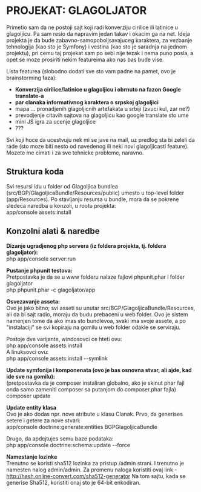 # PROJEKAT: GLAGOLJATOR

Primetio sam da ne postoji sajt koji radi konverziju cirilice ili latinice u glagoljicu. Pa sam resio da napravim jedan takav i okacim ga na net. Ideja projekta je da bude zabavno-samopoboljsavajuceg karaktera, za vezbanje tehnologija (kao sto je Symfony) i vestina (kao sto je saradnja na jednom projektu), pri cemu taj projekat sam po sebi nije tezak i nema puno posla, a opet se moze prosiriti nekim featureima ako nas bas bude vise.

Lista featurea (slobodno dodati sve sto vam padne na pamet, ovo je brainstorming faza):
- **Konverzija cirilice/latinice u glagoljicu i obrnuto na fazon Google translate-a**
- **par clanaka informativnog karaktera o srpskoj glagoljici**
- mapa ... pronadjenih glagoljicnih artefakata u srbiji (zvuci kul, zar ne?)
- prevodjenje citavih sajtova na glagoljicu kao google translate sto ume
- mini JS igra za ucenje glagoljice
- ???

Svi koji hoce da ucestvuju nek mi se jave na mail, uz predlog sta bi zeleli da rade (sto moze biti nesto od navedenog ili neki novi glagoljicasti feature). Mozete me cimati i za sve tehnicke probleme, naravno.

## Struktura koda

Svi resursi idu u folder od Glagoljica bundlea (src/BGP/GlagoljicaBundle/Resources/public) umesto u top-level folder (app/Resources). Po stavljanju resursa u bundle, mora da se pokrene sledeca naredba u konzoli, u rootu projekta:  
app/console assets:install

## Konzolni alati & naredbe

**Dizanje ugradjenog php servera (iz foldera projekta, tj. foldera glagoljator):**  
php app/console server:run

**Pustanje phpunit testova:**  
Pretpostavka je da se u www folderu nalaze fajlovi phpunit.phar i folder glagoljator  
php phpunit.phar -c glagoljator/app

**Osvezavanje asseta:**  
Ovo je jako bitno; svi asseti su unutar src/BGP/GlagoljicaBundle/Resources, ali da bi sajt radio, moraju da budu prebaceni u web folder. Ovo je sistem namenjen tome da ako imas sto bundlevoa, svaki ima svoje assete, a po "instalaciji" se svi kopiraju na gomilu u web folder odakle se serviraju.
    
Postoje dve varijante, windosovci ce hteti ovu:    
php app/console assets:install  
A linuksovci ovu:  
php app/console assets:install --symlink  

**Update symfonija i komponenata (ovo je bas osnovna stvar, ali ajde, kad ide sve na gomilu):**  
(pretpostavka da je composer instaliran globalno, ako je skinut phar fajl onda samo zameniti composer sa putanjom do composer.phar fajla)    
composer update

**Update entity klasa**  
Ovo je ako dodas npr. nove atribute u klasu Clanak. Prvo, da generises setere i getere za nove stvari:  
app/console doctrine:generate:entities BGPGlagoljicaBundle

Drugo, da apdejtujes semu baze podataka:  
php app/console doctrine:schema:update --force

**Namestanje lozinke**  
Trenutno se koristi sha512 lozinka za pristup /admin strani. I trenutno je namesten nalog admin/admin.
Za promenu naloga koristiti ovaj link - http://hash.online-convert.com/sha512-generator
Na tom sajtu, kada se generise Sha512, koristiti onaj sto je 64-bit enkodiran.